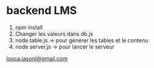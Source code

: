 # backend LMS

1) npm install
3) Changer les valeurs dans db.js
2) node table.js -> pour générer les tables et le contenu
3) node server.js -> pour lancer le serveur

louca.iasoni@gmail.com
